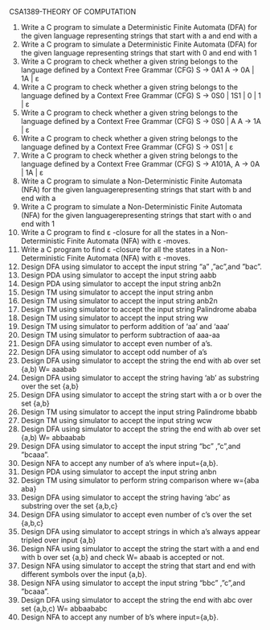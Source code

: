 CSA1389-THEORY OF COMPUTATION

1.	Write a C program to simulate a Deterministic Finite Automata (DFA) for the given language representing strings that start with a and end with a
2.	Write a C program to simulate a Deterministic Finite Automata (DFA) for the given language representing strings that start with 0 and end with 1
3.	Write a C program to check whether a given string belongs to the language defined by a Context Free Grammar (CFG)
S → 0A1	A → 0A | 1A | ε
4.	Write a C program to check whether a given string belongs to the language defined by a Context Free Grammar (CFG)
S → 0S0 | 1S1 | 0 | 1 | ε
5.	Write a C program to check whether a given string belongs to the language defined by a Context Free Grammar (CFG)
S → 0S0 | A	A → 1A | ε
6.	Write a C program to check whether a given string belongs to the language defined by a Context Free Grammar (CFG)
S → 0S1 | ε
7.	Write a C program to check whether a given string belongs to the language defined by a Context Free Grammar (CFG)
S → A101A,	A → 0A | 1A | ε
8.	Write a C program to simulate a Non-Deterministic Finite Automata (NFA) for the given languagerepresenting strings that start with b and end with a
9.	Write a C program to simulate a Non-Deterministic Finite Automata (NFA) for the given languagerepresenting strings that start with o and end with 1
10.	Write a C program to find ε -closure for all the states in a Non-Deterministic Finite Automata (NFA) with ε -moves.
11.	Write a C program to find ε -closure for all the states in a Non-Deterministic Finite Automata (NFA) with ε -moves.
12.	Design DFA  using simulator to accept the input string “a” ,”ac”,and ”bac”.
13.	Design PDA using simulator to accept the input string aabb
14.	Design PDA using simulator to accept the input string  anb2n
15.	Design TM using simulator to accept the input string anbn
16.	Design TM using simulator to accept the input string anb2n
17.	Design TM using simulator to accept the input string Palindrome  ababa
18.	Design TM using simulator to accept the input string  ww
19.	Design TM using simulator to perform addition of ‘aa’ and ‘aaa’
20.	Design TM using simulator to perform subtraction of aaa-aa
21.	Design DFA  using simulator to  accept even number of a’s.
22.	Design DFA using simulator to accept odd number of a’s
23.	Design DFA using simulator to accept the string the end with ab over set {a,b)
          W=  aaabab
24.	Design DFA using simulator to accept the string having ‘ab’ as substring over the set {a,b}
25.	Design DFA using simulator to accept the string start with a or b over the set {a,b}
26.	Design TM using simulator to accept the input string Palindrome  bbabb
27.	Design TM using simulator to accept the input string  wcw
28.	Design DFA using simulator to accept the string the end with ab over set {a,b)
          W=  abbaabab
29.	Design DFA  using simulator to accept the input string “bc” ,”c”,and ”bcaaa”.
30.	Design NFA to accept any number of a’s where input={a,b}.
31.	Design PDA using simulator to accept the input string  anbn
32.	Design TM using simulator to perform string comparison where w={aba aba}
33.	Design DFA using simulator to accept the string having ‘abc’ as substring over the set {a,b,c}
34.	Design DFA  using simulator to  accept even number of c’s over the set {a,b,c}
35.	Design DFA  using simulator to  accept strings in which a’s always appear tripled over input {a,b}
36.	Design NFA using simulator to accept the string the start with a and end with b over set {a,b} and check W=  abaab is accepted or not.
37.	Design NFA using simulator to accept the string that start and end with different symbols over the input {a,b}.
38.	Design NFA  using simulator to accept the input string “bbc” ,”c”,and ”bcaaa”.
39.	Design DFA using simulator to accept the string the end with abc over set {a,b,c)
          W=  abbaababc
40.	Design NFA to accept any number of b’s where input={a,b}.
